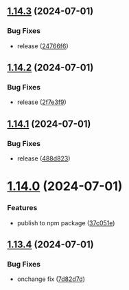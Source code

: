 ## [1.14.3](https://github.com/hattaalfaritzy/hzy-ui/compare/v1.14.2...v1.14.3) (2024-07-01)


### Bug Fixes

* release ([24766f6](https://github.com/hattaalfaritzy/hzy-ui/commit/24766f6ca18bd210b722280959e114738cf15bed))



## [1.14.2](https://github.com/hattaalfaritzy/hzy-ui/compare/v1.14.1...v1.14.2) (2024-07-01)


### Bug Fixes

* release ([2f7e3f9](https://github.com/hattaalfaritzy/hzy-ui/commit/2f7e3f95581bcc87eb9c6d37953a858517e5301f))



## [1.14.1](https://github.com/hattaalfaritzy/hzy-ui/compare/v1.14.0...v1.14.1) (2024-07-01)


### Bug Fixes

* release ([488d823](https://github.com/hattaalfaritzy/hzy-ui/commit/488d82316749c8bfa59d9628a231db6646e85bab))



# [1.14.0](https://github.com/hattaalfaritzy/hzy-ui/compare/v1.13.4...v1.14.0) (2024-07-01)


### Features

* publish to npm package ([37c051e](https://github.com/hattaalfaritzy/hzy-ui/commit/37c051ec9850f62e1ae63ab53f275fbd2ae85b24))



## [1.13.4](https://github.com/hattaalfaritzy/hzy-ui/compare/v1.13.3...v1.13.4) (2024-07-01)


### Bug Fixes

* onchange fix ([7d82d7d](https://github.com/hattaalfaritzy/hzy-ui/commit/7d82d7d0acde77bc1ab6ab662a9025e9e9e9af97))



